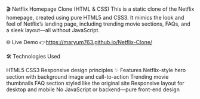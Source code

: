 🎬 Netflix Homepage Clone (HTML & CSS) This is a static clone of the Netflix homepage, created using pure HTML5 and CSS3. It mimics the look and feel of Netflix’s landing page, including trending movie sections, FAQs, and a sleek layout—all without JavaScript.

🌐 Live Demo 👉https://maryum763.github.io/Netflix-Clone/ 

🛠 Technologies Used

HTML5
CSS3
Responsive design principles ✨ Features
Netflix-style hero section with background image and call-to-action
Trending movie thumbnails
FAQ section styled like the original site
Responsive layout for desktop and mobile
No JavaScript or backend—pure front-end design

